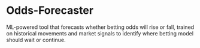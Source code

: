 # Odds-Forecaster
ML-powered tool that forecasts whether betting odds will rise or fall, trained on historical movements and market signals to identify where betting model should wait or continue.
